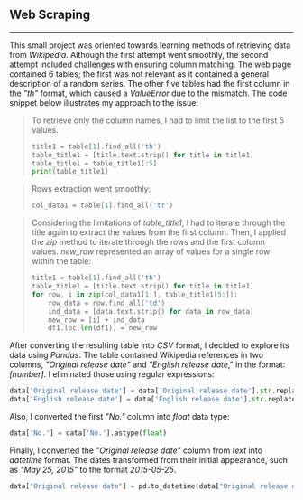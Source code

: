## Web Scraping
____
This small project was oriented towards learning methods of retrieving data from _Wikipedia_. Although the first attempt went smoothly, the second attempt included challenges with ensuring column matching. The web page contained 6 tables; the first was not relevant as it contained a general description of a random series. The other five tables had the first column in the _"th"_ format, which caused a _ValueError_ due to the mismatch. The code snippet below illustrates my approach to the issue:

> To retrieve only the column names, I had to limit the list to the first 5 values.
> ```Python
> title1 = table[1].find_all('th')
> table_title1 = [title.text.strip() for title in title1]
> table_title1 = table_title1[:5]
> print(table_title1)
> ```

> Rows extraction went smoothly:
> ```Python
> col_data1 = table[1].find_all('tr')
> ```

> Considering the limitations of _table_title1_, I had to iterate through the title again to extract the values from the first column. Then, I applied the _zip_ method to iterate through the rows and the first column values. _new_row_ represented an array of values for a single row within the table:
> ```Python
> title1 = table[1].find_all('th')
> table_title1 = [title.text.strip() for title in title1]
> for row, i in zip(col_data1[1:], table_title1[5:]):
>     row_data = row.find_all('td')
>     ind_data = [data.text.strip() for data in row_data]
>     new_row = [i] + ind_data
>     df1.loc[len(df1)] = new_row
> ```
After converting the resulting table into _CSV_ format, I decided to explore its data using _Pandas_.
The table contained Wikipedia references in two columns, _"Original release date"_ and _"English release date_," in the format: _[number]_. I eliminated those using regular expressions:
```Python
data['Original release date'] = data['Original release date'].str.replace(r'\s*\[\d+\]\s*', '', regex=True)
data['English release date'] = data['English release date'].str.replace(r'\s*\[\d+\]\s*', '', regex=True)
```
Also, I converted the first _"No."_ column into _float_ data type:
```Python
data['No.'] = data['No.'].astype(float)
```
Finally, I converted the _"Original release date"_ column from _text_ into _datetime_ format. The dates transformed from their initial appearance, such as _"May 25, 2015"_ to the format _2015-05-25_.
```Python
data["Original release date"] = pd.to_datetime(data["Original release date"], format='%B %d, %Y')
```
